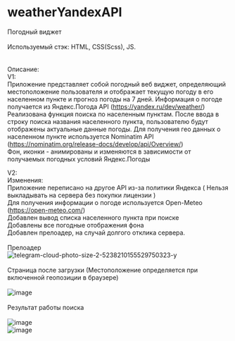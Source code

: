 # weatherYandexAPI
Погодный виджет<br>
<br>
Используемый стэк: HTML, CSS(Scss), JS.<br>
<br>
<br>
Описание:<br>
V1:<br>
Приложение представляет собой погодный веб виджет, определяющий местоположение пользователя и отображает текущую погоду в его населенном пункте и прогноз погоды на 7 дней. Информация о погоде получается из Яндекс.Погода API (https://yandex.ru/dev/weather/)<br>
Реализована функция поиска по населенным пунктам. После ввода в строку поиска названия населенного пункта, пользователю будут отображены актуальные данные погоды. Для получения гео данных о населенном пункте используется Nominatim API (https://nominatim.org/release-docs/develop/api/Overview/)<br>
Фон, иконки - анимированы и изменяются в зависимости от получаемых погодных условий Яндекс.Погоды<br>

V2:<br>
Изменения: <br> 
Приложение переписано на другое API из-за политики Яндекса ( Нельзя выкладывать на сервера без покупки лицензии ) <br>
Для получения информации о погоде используется Open-Meteo (https://open-meteo.com/) <br>
Добавлен вывод списка населенного пункта при поиске<br>
Добавлены все погодные отображения фона <br> 
Добавлен прелоадер, на случай долгого отклика сервера.<br>
<br>
Прелоадер <br>
![telegram-cloud-photo-size-2-5238210155529750323-y](https://user-images.githubusercontent.com/48648751/206934570-afbfa0bb-50b8-4be3-844a-1ef2b2f7bd43.jpg)
<br><br>
Страница после загрузки (Местоположение определяется при включенной геопозиции в браузере)<br><br>
![image](https://user-images.githubusercontent.com/48648751/206934657-ef1b790a-3e57-4549-852a-aa4b9c32cc63.png)
<br><br>
Результат работы поиска<br><br>
![image](https://user-images.githubusercontent.com/48648751/206934714-9f225b80-c0ab-46f0-853e-6678440a902e.png)<br>
![image](https://user-images.githubusercontent.com/48648751/206934727-03c1c009-4cb8-4aad-9010-2be628c0fc3a.png)

